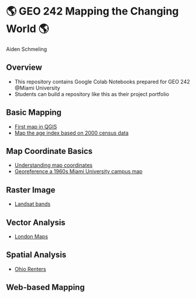 # :earth_americas: GEO 242 Mapping the Changing World :earth_americas:

Aiden Schmeling

## Overview
- This repository contains Google Colab Notebooks prepared for GEO 242 @Miami University
- Students can build a repository like this as their project portfolio

## Basic Mapping

- [First map in QGIS](https://github.com/AidenSchmeling/gis-project-portfolio-geo242/blob/main/basic-mapping/my-first-mapping.ipynb)
- [Map the age index based on 2000 census data](https://github.com/AidenSchmeling/gis-project-portfolio-geo242/blob/main/basic-mapping/age-index-mapping.ipynb)

## Map Coordinate Basics

- [Understanding map coordinates](https://github.com/AidenSchmeling/gis-project-portfolio-geo242/blob/main/map-coordinate-basics/understanding-coordinates.ipynb)
- [Georeference a 1960s Miami University campus map](https://github.com/AidenSchmeling/gis-project-portfolio-geo242/blob/main/map-coordinate-basics/georeferencing.ipynb)


## Raster Image
- [Landsat bands](https://github.com/AidenSchmeling/gis-project-portfolio-geo242/blob/main/raster-image/understand-landsat-bands.ipynb)

## Vector Analysis
- [London Maps](https://github.com/AidenSchmeling/gis-project-portfolio-geo242/blob/main/Vector_Analysis/London_Maps.ipynb)

## Spatial Analysis
- [Ohio Renters](https://github.com/AidenSchmeling/gis-project-portfolio-geo242/blob/main/SpatialAnalysis/Copy_of_week_12_assignment_template.ipynb)

## Web-based Mapping

